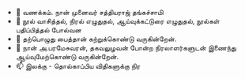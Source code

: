 - 👋 வணக்கம். நான் முனைவர் சத்தியராஜ் தங்கச்சாமி
- 👀 நூல் வாசித்தல், நிரல் எழுதுதல், ஆய்வுக்கட்டுரை எழுதுதல், நூல்கள் பதிப்பித்தல் போல்வன
- 🌱 தற்பொழுது பைத்தான் கற்றுக்கொண்டு வருகின்றேன்.
- 💞️ நான் அ.பரமேசுவரன், தகவலுழவன் போன்ற நிரலாளர்களுடன் இணைந்து ஆய்வுமேற்கொண்டு வருகின்றேன்.
- 📫 இலக்கு - தொல்காப்பிய விதிகளுக்கு நிர

<!---
neyakkoot/neyakkoot is a ✨ special ✨ repository because its `README.md` (this file) appears on your GitHub profile.
You can click the Preview link to take a look at your changes.
--->
